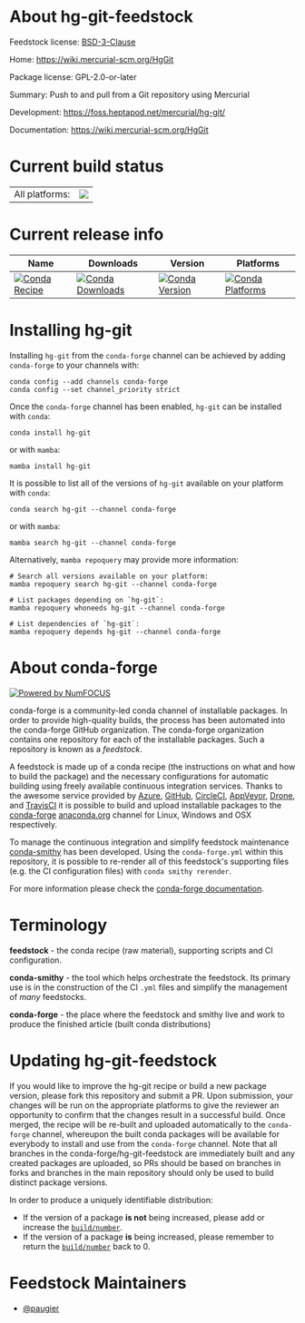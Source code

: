 About hg-git-feedstock
======================

Feedstock license: [BSD-3-Clause](https://github.com/conda-forge/hg-git-feedstock/blob/main/LICENSE.txt)

Home: https://wiki.mercurial-scm.org/HgGit

Package license: GPL-2.0-or-later

Summary: Push to and pull from a Git repository using Mercurial

Development: https://foss.heptapod.net/mercurial/hg-git/

Documentation: https://wiki.mercurial-scm.org/HgGit

Current build status
====================


<table><tr><td>All platforms:</td>
    <td>
      <a href="https://dev.azure.com/conda-forge/feedstock-builds/_build/latest?definitionId=8609&branchName=main">
        <img src="https://dev.azure.com/conda-forge/feedstock-builds/_apis/build/status/hg-git-feedstock?branchName=main">
      </a>
    </td>
  </tr>
</table>

Current release info
====================

| Name | Downloads | Version | Platforms |
| --- | --- | --- | --- |
| [![Conda Recipe](https://img.shields.io/badge/recipe-hg--git-green.svg)](https://anaconda.org/conda-forge/hg-git) | [![Conda Downloads](https://img.shields.io/conda/dn/conda-forge/hg-git.svg)](https://anaconda.org/conda-forge/hg-git) | [![Conda Version](https://img.shields.io/conda/vn/conda-forge/hg-git.svg)](https://anaconda.org/conda-forge/hg-git) | [![Conda Platforms](https://img.shields.io/conda/pn/conda-forge/hg-git.svg)](https://anaconda.org/conda-forge/hg-git) |

Installing hg-git
=================

Installing `hg-git` from the `conda-forge` channel can be achieved by adding `conda-forge` to your channels with:

```
conda config --add channels conda-forge
conda config --set channel_priority strict
```

Once the `conda-forge` channel has been enabled, `hg-git` can be installed with `conda`:

```
conda install hg-git
```

or with `mamba`:

```
mamba install hg-git
```

It is possible to list all of the versions of `hg-git` available on your platform with `conda`:

```
conda search hg-git --channel conda-forge
```

or with `mamba`:

```
mamba search hg-git --channel conda-forge
```

Alternatively, `mamba repoquery` may provide more information:

```
# Search all versions available on your platform:
mamba repoquery search hg-git --channel conda-forge

# List packages depending on `hg-git`:
mamba repoquery whoneeds hg-git --channel conda-forge

# List dependencies of `hg-git`:
mamba repoquery depends hg-git --channel conda-forge
```


About conda-forge
=================

[![Powered by
NumFOCUS](https://img.shields.io/badge/powered%20by-NumFOCUS-orange.svg?style=flat&colorA=E1523D&colorB=007D8A)](https://numfocus.org)

conda-forge is a community-led conda channel of installable packages.
In order to provide high-quality builds, the process has been automated into the
conda-forge GitHub organization. The conda-forge organization contains one repository
for each of the installable packages. Such a repository is known as a *feedstock*.

A feedstock is made up of a conda recipe (the instructions on what and how to build
the package) and the necessary configurations for automatic building using freely
available continuous integration services. Thanks to the awesome service provided by
[Azure](https://azure.microsoft.com/en-us/services/devops/), [GitHub](https://github.com/),
[CircleCI](https://circleci.com/), [AppVeyor](https://www.appveyor.com/),
[Drone](https://cloud.drone.io/welcome), and [TravisCI](https://travis-ci.com/)
it is possible to build and upload installable packages to the
[conda-forge](https://anaconda.org/conda-forge) [anaconda.org](https://anaconda.org/)
channel for Linux, Windows and OSX respectively.

To manage the continuous integration and simplify feedstock maintenance
[conda-smithy](https://github.com/conda-forge/conda-smithy) has been developed.
Using the ``conda-forge.yml`` within this repository, it is possible to re-render all of
this feedstock's supporting files (e.g. the CI configuration files) with ``conda smithy rerender``.

For more information please check the [conda-forge documentation](https://conda-forge.org/docs/).

Terminology
===========

**feedstock** - the conda recipe (raw material), supporting scripts and CI configuration.

**conda-smithy** - the tool which helps orchestrate the feedstock.
                   Its primary use is in the construction of the CI ``.yml`` files
                   and simplify the management of *many* feedstocks.

**conda-forge** - the place where the feedstock and smithy live and work to
                  produce the finished article (built conda distributions)


Updating hg-git-feedstock
=========================

If you would like to improve the hg-git recipe or build a new
package version, please fork this repository and submit a PR. Upon submission,
your changes will be run on the appropriate platforms to give the reviewer an
opportunity to confirm that the changes result in a successful build. Once
merged, the recipe will be re-built and uploaded automatically to the
`conda-forge` channel, whereupon the built conda packages will be available for
everybody to install and use from the `conda-forge` channel.
Note that all branches in the conda-forge/hg-git-feedstock are
immediately built and any created packages are uploaded, so PRs should be based
on branches in forks and branches in the main repository should only be used to
build distinct package versions.

In order to produce a uniquely identifiable distribution:
 * If the version of a package **is not** being increased, please add or increase
   the [``build/number``](https://docs.conda.io/projects/conda-build/en/latest/resources/define-metadata.html#build-number-and-string).
 * If the version of a package **is** being increased, please remember to return
   the [``build/number``](https://docs.conda.io/projects/conda-build/en/latest/resources/define-metadata.html#build-number-and-string)
   back to 0.

Feedstock Maintainers
=====================

* [@paugier](https://github.com/paugier/)

